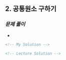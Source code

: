 ## 2. 공통원소 구하기

### _문제 풀이_

-

```html
<!-- My Solution -->
```

```html
<!-- Lecture Solution -->
```

```html

```
